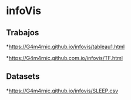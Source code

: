# infoVis


## Trabajos

*https://G4m4rnic.github.io/infovis/tableau1.html

*https://G4m4rnic.github.com.io/infovis/TF.html

## Datasets

*https://G4m4rnic.github.io/infovis/SLEEP.csv
